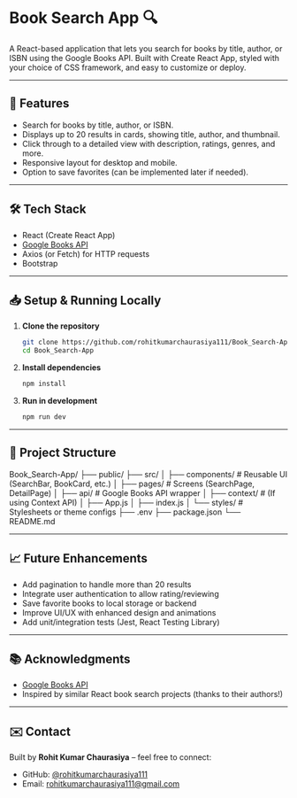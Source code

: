 # Book Search App 🔍

A React-based application that lets you search for books by title, author, or ISBN using the Google Books API. Built with Create React App, styled with your choice of CSS framework, and easy to customize or deploy.

---

## 🧱 Features

- Search for books by title, author, or ISBN.
- Displays up to 20 results in cards, showing title, author, and thumbnail.
- Click through to a detailed view with description, ratings, genres, and more.
- Responsive layout for desktop and mobile.
- Option to save favorites (can be implemented later if needed).

---

## 🛠️ Tech Stack

- React (Create React App)
- [Google Books API](https://developers.google.com/books)
- Axios (or Fetch) for HTTP requests
- Bootstrap 
---

## 📥 Setup & Running Locally

1. **Clone the repository**  
   ```bash
   git clone https://github.com/rohitkumarchaurasiya111/Book_Search-App.git
   cd Book_Search-App

2. **Install dependencies**  
   ```bash
   npm install

2. **Run in development**  
   ```bash
   npm run dev

---

## 🧩 Project Structure

Book_Search-App/
├── public/
├── src/
│   ├── components/        # Reusable UI (SearchBar, BookCard, etc.)
│   ├── pages/             # Screens (SearchPage, DetailPage)
│   ├── api/               # Google Books API wrapper
│   ├── context/           # (If using Context API)
│   ├── App.js
│   ├── index.js
│   └── styles/            # Stylesheets or theme configs
├── .env
├── package.json
└── README.md

---
## 📈 Future Enhancements

- Add pagination to handle more than 20 results
- Integrate user authentication to allow rating/reviewing
- Save favorite books to local storage or backend
- Improve UI/UX with enhanced design and animations
- Add unit/integration tests (Jest, React Testing Library)

---

## 📚 Acknowledgments

- [Google Books API](https://developers.google.com/books)
- Inspired by similar React book search projects (thanks to their authors!)

---

## ✉️ Contact

Built by **Rohit Kumar Chaurasiya** – feel free to connect:

- GitHub: [@rohitkumarchaurasiya111](https://github.com/rohitkumarchaurasiya111)
- Email: rohitkumarchaurasiya111@gmail.com



